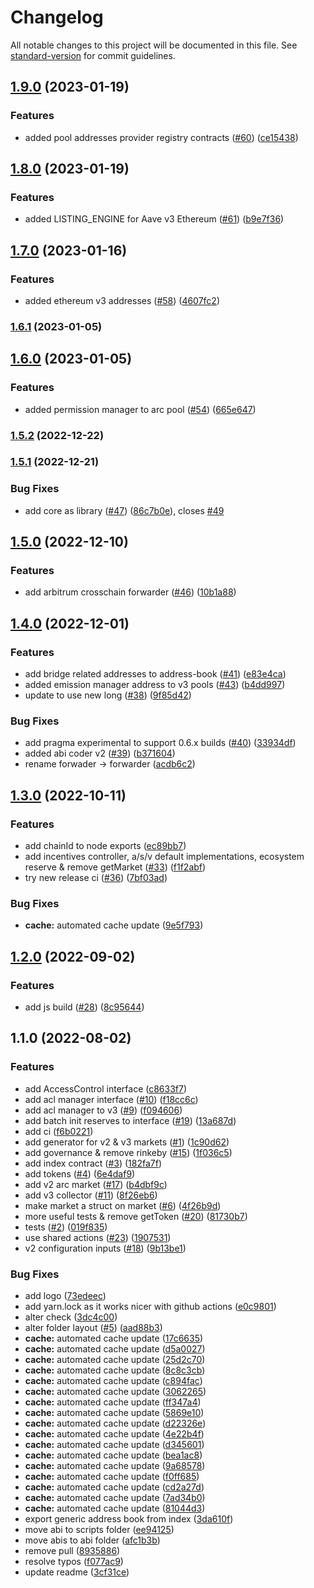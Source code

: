 # Changelog

All notable changes to this project will be documented in this file. See [standard-version](https://github.com/conventional-changelog/standard-version) for commit guidelines.

## [1.9.0](https://github.com/bgd-labs/aave-address-book/compare/v1.8.0...v1.9.0) (2023-01-19)


### Features

* added pool addresses provider registry contracts ([#60](https://github.com/bgd-labs/aave-address-book/issues/60)) ([ce15438](https://github.com/bgd-labs/aave-address-book/commit/ce154385d4827fb2f15742845e2e9eb39a0448fc))

## [1.8.0](https://github.com/bgd-labs/aave-address-book/compare/v1.7.0...v1.8.0) (2023-01-19)


### Features

* added LISTING_ENGINE for Aave v3 Ethereum ([#61](https://github.com/bgd-labs/aave-address-book/issues/61)) ([b9e7f36](https://github.com/bgd-labs/aave-address-book/commit/b9e7f3666e9c0cba44e86f0119d49030abf655dc))

## [1.7.0](https://github.com/bgd-labs/aave-address-book/compare/v1.6.1...v1.7.0) (2023-01-16)


### Features

* added ethereum v3 addresses ([#58](https://github.com/bgd-labs/aave-address-book/issues/58)) ([4607fc2](https://github.com/bgd-labs/aave-address-book/commit/4607fc24663ee21405ca1be84fb0b19705dd1d47))

### [1.6.1](https://github.com/bgd-labs/aave-address-book/compare/v1.6.0...v1.6.1) (2023-01-05)

## [1.6.0](https://github.com/bgd-labs/aave-address-book/compare/v1.5.2...v1.6.0) (2023-01-05)


### Features

* added permission manager to arc pool ([#54](https://github.com/bgd-labs/aave-address-book/issues/54)) ([665e647](https://github.com/bgd-labs/aave-address-book/commit/665e647180b1a304048a57842cf0c83b0ba13168))

### [1.5.2](https://github.com/bgd-labs/aave-address-book/compare/v1.5.1...v1.5.2) (2022-12-22)

### [1.5.1](https://github.com/bgd-labs/aave-address-book/compare/v1.5.0...v1.5.1) (2022-12-21)


### Bug Fixes

* add core as library ([#47](https://github.com/bgd-labs/aave-address-book/issues/47)) ([86c7b0e](https://github.com/bgd-labs/aave-address-book/commit/86c7b0ea366df8832cd420ae153b768871fd9d57)), closes [#49](https://github.com/bgd-labs/aave-address-book/issues/49)

## [1.5.0](https://github.com/bgd-labs/aave-address-book/compare/v1.4.0...v1.5.0) (2022-12-10)


### Features

* add arbitrum crosschain forwarder ([#46](https://github.com/bgd-labs/aave-address-book/issues/46)) ([10b1a88](https://github.com/bgd-labs/aave-address-book/commit/10b1a8845b871660a70c1fc9a7c48964c1096a98))

## [1.4.0](https://github.com/bgd-labs/aave-address-book/compare/v1.3.0...v1.4.0) (2022-12-01)


### Features

* add bridge related addresses to address-book ([#41](https://github.com/bgd-labs/aave-address-book/issues/41)) ([e83e4ca](https://github.com/bgd-labs/aave-address-book/commit/e83e4ca9fcb9f1b36fa0fe83b1ff50086c47a21b))
* added emission manager address to v3 pools ([#43](https://github.com/bgd-labs/aave-address-book/issues/43)) ([b4dd997](https://github.com/bgd-labs/aave-address-book/commit/b4dd997f8b6c8a086b360e56a89a5f88b30213b0))
* update to use new long ([#38](https://github.com/bgd-labs/aave-address-book/issues/38)) ([9f85d42](https://github.com/bgd-labs/aave-address-book/commit/9f85d42abb2870db406e5c11effc2b0cd4effe41))


### Bug Fixes

* add pragma experimental to support 0.6.x builds ([#40](https://github.com/bgd-labs/aave-address-book/issues/40)) ([33934df](https://github.com/bgd-labs/aave-address-book/commit/33934dfdd7ec52487991fba477caf4e88fb8f178))
* added abi coder v2 ([#39](https://github.com/bgd-labs/aave-address-book/issues/39)) ([b371604](https://github.com/bgd-labs/aave-address-book/commit/b3716047914f6acbc69421a3ff52d016d84bad65))
* rename forwader -> forwarder ([acdb6c2](https://github.com/bgd-labs/aave-address-book/commit/acdb6c2a5d51b14bcbe35cfa1a597e8098ec1cca))

## [1.3.0](https://github.com/bgd-labs/aave-address-book/compare/v1.2.0...v1.3.0) (2022-10-11)


### Features

* add chainId to node exports ([ec89bb7](https://github.com/bgd-labs/aave-address-book/commit/ec89bb72bc7c2585de0b0dff4677d5c233ed995e))
* add incentives controller, a/s/v default implementations, ecosystem reserve & remove getMarket ([#33](https://github.com/bgd-labs/aave-address-book/issues/33)) ([f1f2abf](https://github.com/bgd-labs/aave-address-book/commit/f1f2abfd2dd919c1a5682f978824f3042abbf3fa))
* try new release ci ([#36](https://github.com/bgd-labs/aave-address-book/issues/36)) ([7bf03ad](https://github.com/bgd-labs/aave-address-book/commit/7bf03ada7b18d9a322e1ce56d38834b9216b3097))


### Bug Fixes

* **cache:** automated cache update ([9e5f793](https://github.com/bgd-labs/aave-address-book/commit/9e5f7938acbf9808e097e9c14aefd92b0a631272))

## [1.2.0](https://github.com/bgd-labs/aave-address-book/compare/v1.1.0...v1.2.0) (2022-09-02)


### Features

* add js build ([#28](https://github.com/bgd-labs/aave-address-book/issues/28)) ([8c95644](https://github.com/bgd-labs/aave-address-book/commit/8c9564401c6b990e81db4183b959d76956e1215b))

## 1.1.0 (2022-08-02)


### Features

* add AccessControl interface ([c8633f7](https://github.com/bgd-labs/aave-address-book/commit/c8633f751482a8da2e8448ca774d6b2d6f56a039))
* add acl manager interface ([#10](https://github.com/bgd-labs/aave-address-book/issues/10)) ([f18cc6c](https://github.com/bgd-labs/aave-address-book/commit/f18cc6c33d1820d47b93282aadc0d9169e8d2c5c))
* add acl manager to v3 ([#9](https://github.com/bgd-labs/aave-address-book/issues/9)) ([f094606](https://github.com/bgd-labs/aave-address-book/commit/f0946068a60f884c50206b0dc3f9dd0c66f9ed40))
* add batch init reserves to interface ([#19](https://github.com/bgd-labs/aave-address-book/issues/19)) ([13a687d](https://github.com/bgd-labs/aave-address-book/commit/13a687de8735242c529dc6050620cf14d058ca4e))
* add ci ([f6b0221](https://github.com/bgd-labs/aave-address-book/commit/f6b022197bc5632f6bc33c40c7f9fb8e2b8d412c))
* add generator for v2 & v3 markets ([#1](https://github.com/bgd-labs/aave-address-book/issues/1)) ([1c90d62](https://github.com/bgd-labs/aave-address-book/commit/1c90d621cdb4215524fee07169705e1726040973))
* add governance & remove rinkeby ([#15](https://github.com/bgd-labs/aave-address-book/issues/15)) ([1f036c5](https://github.com/bgd-labs/aave-address-book/commit/1f036c59249789e06e46947040b6eac6b763722e))
* add index contract ([#3](https://github.com/bgd-labs/aave-address-book/issues/3)) ([182fa7f](https://github.com/bgd-labs/aave-address-book/commit/182fa7f11734a066963669410e91a0ac63589f1a))
* add tokens ([#4](https://github.com/bgd-labs/aave-address-book/issues/4)) ([6e4daf9](https://github.com/bgd-labs/aave-address-book/commit/6e4daf98802808251b6794688c2a5cb1ad8fbf63))
* add v2 arc market ([#17](https://github.com/bgd-labs/aave-address-book/issues/17)) ([b4dbf9c](https://github.com/bgd-labs/aave-address-book/commit/b4dbf9ce12577d169317c90494410ea0614fb54f))
* add v3 collector ([#11](https://github.com/bgd-labs/aave-address-book/issues/11)) ([8f26eb6](https://github.com/bgd-labs/aave-address-book/commit/8f26eb60ec3f051a8b28f34ccc0b702af59d716a))
* make market a struct on market ([#6](https://github.com/bgd-labs/aave-address-book/issues/6)) ([4f26b9d](https://github.com/bgd-labs/aave-address-book/commit/4f26b9dc52fae876975a1f8c62ef2066f6ae02fe))
* more useful tests & remove getToken ([#20](https://github.com/bgd-labs/aave-address-book/issues/20)) ([81730b7](https://github.com/bgd-labs/aave-address-book/commit/81730b73220ee534f6595a928644d2faaa005dc5))
* tests ([#2](https://github.com/bgd-labs/aave-address-book/issues/2)) ([019f835](https://github.com/bgd-labs/aave-address-book/commit/019f835375f7c121e8c8dc0fa7d57e0f74e0d8dc))
* use shared actions ([#23](https://github.com/bgd-labs/aave-address-book/issues/23)) ([1907531](https://github.com/bgd-labs/aave-address-book/commit/1907531162a51f742604744de02971f1748fcd1a))
* v2 configuration inputs ([#18](https://github.com/bgd-labs/aave-address-book/issues/18)) ([9b13be1](https://github.com/bgd-labs/aave-address-book/commit/9b13be17c7ffeed5324692f67d42e131c0087d45))


### Bug Fixes

* add logo ([73edeec](https://github.com/bgd-labs/aave-address-book/commit/73edeec8d75477b2a07992ed59ff275056b398ac))
* add yarn.lock as it works nicer with github actions ([e0c9801](https://github.com/bgd-labs/aave-address-book/commit/e0c98019f76d08891276b89919f5fe5205cac880))
* alter check ([3dc4c00](https://github.com/bgd-labs/aave-address-book/commit/3dc4c00fbcf933a3abf69563a1b6a207b0b264af))
* alter folder layout ([#5](https://github.com/bgd-labs/aave-address-book/issues/5)) ([aad88b3](https://github.com/bgd-labs/aave-address-book/commit/aad88b3495ad6919601e37cbb43cb034a2ef9805))
* **cache:** automated cache update ([17c6635](https://github.com/bgd-labs/aave-address-book/commit/17c66357f3d373e4a337089aeb7abc5255850613))
* **cache:** automated cache update ([d5a0027](https://github.com/bgd-labs/aave-address-book/commit/d5a002783af4c29d499896b284060f1896d4ef45))
* **cache:** automated cache update ([25d2c70](https://github.com/bgd-labs/aave-address-book/commit/25d2c70e1cd0486276a0806c87218698ca1be5df))
* **cache:** automated cache update ([8c8c3cb](https://github.com/bgd-labs/aave-address-book/commit/8c8c3cbcd80a809cd9d3a06dd8f8d9ced745db35))
* **cache:** automated cache update ([c894fac](https://github.com/bgd-labs/aave-address-book/commit/c894fac988974ba094dc8df83057fd03b23c0eca))
* **cache:** automated cache update ([3062265](https://github.com/bgd-labs/aave-address-book/commit/3062265f1bb57f05e7d588d20d029ae47fedea40))
* **cache:** automated cache update ([ff347a4](https://github.com/bgd-labs/aave-address-book/commit/ff347a48d7c1cf8695aaaf309c3b014998eb8a90))
* **cache:** automated cache update ([5869e10](https://github.com/bgd-labs/aave-address-book/commit/5869e10884c58e7379a49c10eb5415a37a0437cb))
* **cache:** automated cache update ([d22326e](https://github.com/bgd-labs/aave-address-book/commit/d22326ec42c08b0c78c6941d82dfe11e09b3717c))
* **cache:** automated cache update ([4e22b4f](https://github.com/bgd-labs/aave-address-book/commit/4e22b4f20c2327c72ca8c4324114069453db9777))
* **cache:** automated cache update ([d345601](https://github.com/bgd-labs/aave-address-book/commit/d34560176a0a176aa6f138f6d1e43378aca13b25))
* **cache:** automated cache update ([bea1ac8](https://github.com/bgd-labs/aave-address-book/commit/bea1ac8c8fd6786665ed410074f0d600bbb7b8fe))
* **cache:** automated cache update ([9a68578](https://github.com/bgd-labs/aave-address-book/commit/9a68578d3b20e5f7001a106fa8ea5afaf228ee6d))
* **cache:** automated cache update ([f0ff685](https://github.com/bgd-labs/aave-address-book/commit/f0ff6852c3b88ae9c27aa197e759bddfb57bd262))
* **cache:** automated cache update ([cd2a27d](https://github.com/bgd-labs/aave-address-book/commit/cd2a27dfd67329cb1ec2f6e925947a7defae17af))
* **cache:** automated cache update ([7ad34b0](https://github.com/bgd-labs/aave-address-book/commit/7ad34b02b7897b101f7d0cd16feff3fe7e0f64cd))
* **cache:** automated cache update ([81044d3](https://github.com/bgd-labs/aave-address-book/commit/81044d3a693ed0accd1d4987aca28ceddeee8f98))
* export generic address book from index ([3da610f](https://github.com/bgd-labs/aave-address-book/commit/3da610fa5ef0bd489e4ce9c765852ab0aa4f833f))
* move abi to scripts folder ([ee94125](https://github.com/bgd-labs/aave-address-book/commit/ee9412565a29da19ec392f47de0fe80f41af68cf))
* move abis to abi folder ([afc1b3b](https://github.com/bgd-labs/aave-address-book/commit/afc1b3b4d85392f73512004bfd44f45f72505460))
* remove pull ([8935886](https://github.com/bgd-labs/aave-address-book/commit/89358868dd0bd96eb2fc24cd1958cc309d470243))
* resolve typos ([f077ac9](https://github.com/bgd-labs/aave-address-book/commit/f077ac95296e966101f62c1606033cd407825dcb))
* update readme ([3cf31ce](https://github.com/bgd-labs/aave-address-book/commit/3cf31cea4ae60c3adda6875849e626241ee81cb9))
